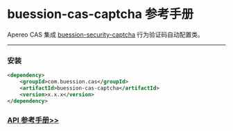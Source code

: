 # buession-cas-captcha 参考手册


Apereo CAS 集成 [buession-security-captcha](https://security.buession.com/manual/2.0/captcha/index.html) 行为验证码自动配置类。


---


### 安装

```xml
<dependency>
    <groupId>com.buession.cas</groupId>
    <artifactId>buession-cas-captcha</artifactId>
    <version>x.x.x</version>
</dependency>
```


### [API 参考手册>>](https://javadoc.io/doc/com.buession.cas/buession-cas-captcha/2.0.2/index.html)